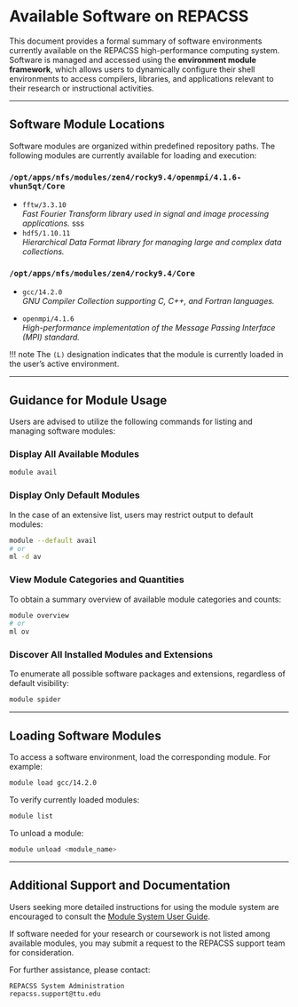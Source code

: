 # Available Software on REPACSS

This document provides a formal summary of software environments currently available on the REPACSS high-performance computing system. Software is managed and accessed using the **environment module framework**, which allows users to dynamically configure their shell environments to access compilers, libraries, and applications relevant to their research or instructional activities.

---

## Software Module Locations

Software modules are organized within predefined repository paths. The following modules are currently available for loading and execution:

### `/opt/apps/nfs/modules/zen4/rocky9.4/openmpi/4.1.6-vhun5qt/Core`

- `fftw/3.3.10`  
  *Fast Fourier Transform library used in signal and image processing applications.*
sss
- `hdf5/1.10.11`  
  *Hierarchical Data Format library for managing large and complex data collections.*

### `/opt/apps/nfs/modules/zen4/rocky9.4/Core`

- `gcc/14.2.0`   
  *GNU Compiler Collection supporting C, C++, and Fortran languages.*

- `openmpi/4.1.6`   
  *High-performance implementation of the Message Passing Interface (MPI) standard.*

!!! note 
    The `(L)` designation indicates that the module is currently loaded in the user’s active environment.

---

## Guidance for Module Usage

Users are advised to utilize the following commands for listing and managing software modules:

### Display All Available Modules

```bash
module avail
```

### Display Only Default Modules

In the case of an extensive list, users may restrict output to default modules:

```bash
module --default avail
# or
ml -d av
```

### View Module Categories and Quantities

To obtain a summary overview of available module categories and counts:

```bash
module overview
# or
ml ov
```

### Discover All Installed Modules and Extensions

To enumerate all possible software packages and extensions, regardless of default visibility:

```bash
module spider
```

---

## Loading Software Modules

To access a software environment, load the corresponding module. For example:

```bash
module load gcc/14.2.0
```

To verify currently loaded modules:

```bash
module list
```

To unload a module:

```bash
module unload <module_name>
```

---

## Additional Support and Documentation

Users seeking more detailed instructions for using the module system are encouraged to consult the [Module System User Guide](module-system.md).

If software needed for your research or coursework is not listed among available modules, you may submit a request to the REPACSS support team for consideration.

For further assistance, please contact:

```
REPACSS System Administration
repacss.support@ttu.edu
```
